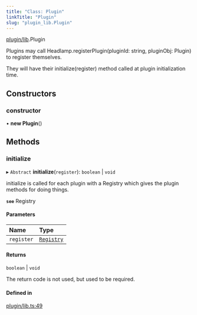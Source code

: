```yaml
---
title: "Class: Plugin"
linkTitle: "Plugin"
slug: "plugin_lib.Plugin"
---
```


[plugin/lib](../modules/plugin_lib.md).Plugin

Plugins may call Headlamp.registerPlugin(pluginId: string, pluginObj: Plugin) to register themselves.

They will have their initialize(register) method called at plugin initialization time.

## Constructors

### constructor

• **new Plugin**()

## Methods

### initialize

▸ `Abstract` **initialize**(`register`): `boolean` \| `void`

initialize is called for each plugin with a Registry which gives the plugin methods for doing things.

**`see`** Registry

#### Parameters

| Name | Type |
| :------ | :------ |
| `register` | [`Registry`](plugin_registry.Registry.md) |

#### Returns

`boolean` \| `void`

The return code is not used, but used to be required.

#### Defined in

[plugin/lib.ts:49](https://github.com/headlamp-k8s/headlamp/blob/e3b4c5c7/frontend/src/plugin/lib.ts#L49)

